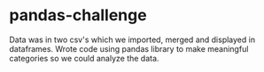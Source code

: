 # pandas-challenge
Data was in two csv's which we imported, merged and displayed in dataframes. Wrote code using pandas library to make meaningful categories so we could analyze the data.
